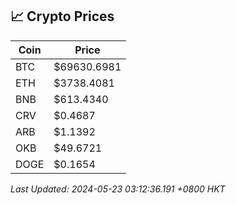 ## 📈 Crypto Prices

| Coin | Price |
| ---- | ----- |
| BTC | $69630.6981 |
| ETH | $3738.4081 |
| BNB | $613.4340 |
| CRV | $0.4687 |
| ARB | $1.1392 |
| OKB | $49.6721 |
| DOGE | $0.1654 |

_Last Updated: 2024-05-23 03:12:36.191 +0800 HKT_